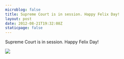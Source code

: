 ```yaml
---
microblog: false
title: Supreme Court is in session. Happy Felix Day!
layout: post
date: 2012-08-21T19:32:08Z
staticpage: false
---
```


Supreme Court is in session. Happy Felix Day!

![](http://25.media.tumblr.com/tumblr_m94xpkghhr1qzpdrho1_1280.jpg)
